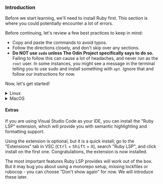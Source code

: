 <!-- TODO: Revisit lesson/heading structure to remove need to disable rules -->
<!-- markdownlint-disable MD024 TOP004 -->

### Introduction

Before we start learning, we'll need to install Ruby first. This section is where you could potentially encounter a lot of errors.

Before continuing, let's review a few best practices to keep in mind:

- Copy and paste the commands to avoid typos.
- Follow the directions closely, and don't skip over any sections.
- **Do NOT use `sudo` unless The Odin Project specifically says to do so.** Failing to follow this can cause a lot of headaches, and never run as the `root` user. In some instances, you might see a message in the terminal telling you to use sudo and install something with `apt`. Ignore that and follow *our* instructions for now.

Now, let's get started!

<details markdown="block">

<summary class="dropDown-header">Linux

</summary>

### Step 1: Install updates, packages and libraries

Before we can install Ruby, we need to install some base packages.

#### Step 1.1: Open the terminal

We'll use the terminal to install all of the programs.

If you're using Ubuntu or Xubuntu, press <kbd>Ctrl</kbd> + <kbd>Alt</kbd> + <kbd>T</kbd> to open the terminal. (This may work in other Linux distributions; you'll have to try!)

**Quick tip:** In Linux, you can copy from the terminal with <kbd>Ctrl</kbd> + <kbd>Shift</kbd> + <kbd>C</kbd> and paste with <kbd>Ctrl</kbd> + <kbd>Shift</kbd> + <kbd>V</kbd>.

#### Step 1.2: Update Linux

The rest of the installation will take place inside the terminal window.

First, we need to make sure your Linux distribution is up to date. Run these commands one by one. Because these commands use `sudo`, you will have to enter your password in order for them to run. When typing your password, you may not get any visual feedback, but rest assured that your password is being entered. Once you're done typing your password, press <kbd>Enter</kbd>.

```bash
sudo apt update
sudo apt upgrade
```

When it prompts you, press <kbd>Y</kbd> and then <kbd>Enter</kbd>.

#### Step 1.3: Install packages and libraries

Next, you need to install some required packages that do not come preinstalled. Be sure to copy and paste this command.

```bash
sudo apt install gcc make libssl-dev libreadline-dev zlib1g-dev libsqlite3-dev libyaml-dev
```

When it prompts you, press <kbd>Y</kbd> and then <kbd>Enter</kbd>. You may or may not have to type your password after pressing <kbd>Enter</kbd>.

### Step 2: Install Ruby

Now you're ready to install Ruby. We're going to use a tool called `rbenv`, which makes it easy to install and manage Ruby versions.

#### Step 2.1: Install rbenv

First, you need to clone the rbenv repository.

```bash
git clone https://github.com/rbenv/rbenv.git ~/.rbenv
```

Next command takes care of setting rbenv.

```bash
~/.rbenv/bin/rbenv init
```

Close the terminal window and open a new one to refresh. 

Next, you need to install `ruby-build` to help compile the Ruby binaries. Run these commands in the terminal to create a directory for the ruby-build plugin and then download it to the proper directory.

```bash
mkdir -p "$(rbenv root)"/plugins
git clone https://github.com/rbenv/ruby-build.git "$(rbenv root)"/plugins/ruby-build
```

Finally, run

```bash
rbenv -v
```

 from your terminal to verify that `rbenv` has been installed correctly. You should get an output with a version number **similar** to this:

```bash
rbenv 1.2.0-14-gc6cc0a1
```

If you do not get a version number at all (anything not starting with `rbenv 1...`), please ask for help in [our Discord server](https://discordapp.com/channels/505093832157691914/505093832157691916).

#### Step 2.2: Install Ruby

It's finally time to install Ruby using `rbenv`!

Inside the terminal, run this command:

```bash
rbenv install 3.3.4 --verbose
```

This command will take 10-15 minutes to complete. The `--verbose` flag will show you what's going on so you can be sure it hasn't gotten stuck. While it installs, take this time to watch [funny jumping goats video](https://youtu.be/X2CYWg9-2N0) or to get a glass of water.

You may get this error message:

```bash
ruby-build: definition not found: x.x.x

See all available versions with `rbenv install --list'.

If the version you need is missing, try upgrading ruby-build:

  git -C /home/itorja/.rbenv/plugins/ruby-build pull
```

If so, we run the suggested command:

```bash
git -C "$(rbenv root)"/plugins/ruby-build pull
```

Once Ruby is installed, you need to tell rbenv which version to use by default. Inside the terminal, type:

```bash
rbenv global 3.3.4
```

Then,

```bash
ruby -v
```

The above command should return something similar to this:

```bash
ruby 3.3.4pxx (20xx-xx-xx revision xxxxx) [x86_64-linux]
```

where x represents the version available at the time you installed Ruby.

Well done! Pat yourself on the back! The hard part is done, and it's time to move on to the next lesson!

</details>

<details markdown="block">

<summary class="dropDown-header">MacOS

</summary>

### Step 1: Install packages and libraries

Before we can install Ruby, we need to install some base packages. We will use the terminal to install all of the programs.

#### Step 1.1: Open the terminal

In your Applications folder, find "Utilities" and double click "Terminal". Alternatively, using Spotlight (<kbd>Cmd</kbd> + <kbd>Space</kbd>) or Launchpad, type "Terminal".

The rest of the instructions are done inside this terminal window and if you followed all the Foundations instructions, you should have already completed step 1.2 and 1.3.

#### Step 1.2: Install Xcode

First, you need to install Xcode, which is a program provided by Apple for programming. Xcode will install many programs that are needed for Ruby and Git and should take 10-15 minutes to install.

Type `xcode-select --install` in your terminal and press <kbd>Enter</kbd>. You may need to click "Install" when prompted.

#### Step 1.3: Install Homebrew

The next program you need to install is [Homebrew](https://brew.sh/), which makes it easy to install other programs you'll need. From inside the terminal, type the following:

```bash
/bin/bash -c "$(curl -fsSL https://raw.githubusercontent.com/Homebrew/install/HEAD/install.sh)"
```

You will be prompted to enter your password. When typing your password, you may not get any visual feedback, but rest assured that your password is being entered. Once you're done typing your password, press <kbd>Enter</kbd>.

Congratulations! You've installed the prerequisites!

### Step 2: Install Ruby

Now you're ready to install Ruby. We're going to use a tool called `rbenv`, which makes it easy to manage Ruby versions.

#### Step 2.1: Install ruby-build

First, let's install `ruby-build`:

```bash
brew install ruby-build
```

`ruby-build` will make it possible to install our Ruby version of choice.

#### Step 2.2: Install rbenv

To install `rbenv`, run the following in your terminal:

```bash
brew install rbenv
```

Then, run this command:

```bash
rbenv init
```

At this point, open a new terminal tab, so changes take effect.

To confirm that everything went as it should, open a new terminal tab and run:

```bash
rbenv -v
```

You should get an output with a version number **similar** to this:

```bash
rbenv 1.2.0-14-gc6cc0a1
```

If you do not get a version number at all (anything not starting with `rbenv 1...`), please ask for help in [our Discord server](https://discordapp.com/channels/505093832157691914/505093832157691916).

#### Step 2.3: Install Ruby

We can now (finally) install Ruby! Our curriculum currently uses version 3.3.4, which will allow you to complete this path's materials and content without error. We upgrade the material to accommodate newer versions as necessary. Without further ado, let's get going!

First, let's upgrade `ruby-build`:

```bash
brew upgrade ruby-build
```

Now we're ready to install our desired version of Ruby:

```bash
rbenv install 3.3.4 --verbose
```

This command will take 10-15 minutes to complete. The `--verbose` flag will show you what's going on so you can be sure it hasn't gotten stuck. While it installs, take this time to watch [funny jumping goats video](https://www.youtube.com/watch?v=X2CYWg9-2N0) or to get a glass of water.

Once Ruby is installed, you need to tell rbenv which version to use by default. Inside the terminal, type:

```bash
rbenv global 3.3.4
```

You can double check that this worked by typing `ruby -v` and checking that the output says version 3.3.4:

```bash
ruby -v
ruby 3.3.4pxx (20xx-xx-xx revision xxxxx) [x86_64-darwin18]
```

If you don't see the output above, close and reopen the terminal window and then run the command again.

Well done! Pat yourself on the back! The hard part is done, and it's time to move on to the next lesson!

</details>

#### Extras

If you are using Visual Studio Code as your IDE, you can install the "Ruby LSP" extension, which will provide you with semantic highlighting and formatting support.

Using the extension is optional, but it is a quick install; go to the "Extensions" tab in VSC (<kbd>Ctrl</kbd> + <kbd>Shift</kbd> + <kbd>X</kbd>), search "Ruby LSP", and click install on the first one. Congratulations, the extension is now installed.

The most important features Ruby LSP provides will work out of the box. But it may bug you about using a monorepo setup, missing lockfiles or rubocop - you can choose "Don't show again" for now. We will introduce these later.
